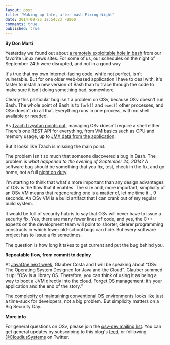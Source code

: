 ```yaml
---
layout: post
title: "Waking up late, after bash Fixing Night"
date: 2014-09-25 12:54:23 -0800
comments: true
published: true
---
```


**By Don Marti**

Yesterday we found out about [a remotely exploitable hole in bash](https://lwn.net/Articles/613032/) from our favorite Linux news sites.  For some of us, our schedules on the night of September 24th were disrupted, and not in a good way.

It's true that my own Internet-facing code, while not perfect, isn't vulnerable.  But for one older web-based application I have to deal with, it's faster to install a new version of Bash than to trace through the code to make sure it isn't doing something bad, somewhere.

Clearly this particular bug isn't a problem on OSv, because OSv doesn't run Bash.  The whole point of Bash is to `fork()` and `exec()` other processes, and OSv doesn't do all that.  Everything runs in one process, with no shell available or needed.

As [Tzach Livyatan points out](http://osv.io/blog/blog/2014/09/25/shellshock/), managing OSv doesn't require a shell either.  There's one REST API for everything, from VM basics such as CPU and memory usage, up to [JMX data from the application](http://osv.io/blog/blog/2014/08/26/jolokia-jmx-connectivity-in-osv/).

But it looks like Tzach is missing the main point.

<!-- more -->

The problem isn't so much that someone discovered a bug in Bash.  The problem is _what happened to the evening of September 24, 2014_?  A software bug should be something that you fix, test, check in the fix, and go home, not a full [night on duty](http://www.tor.com/stories/2009/12/overtime).

I'm starting to think that what's more important than any design advantages of OSv is the flow that it enables.   The size and, more important, simplicity of an OSv VM means that regenerating one is a matter of, let me time it... 9 seconds.  An OSv VM is a build artifact that I can crank out of my regular build system.

It would be full of security hubris to say that OSv will never have to issue a security fix.  Yes, there are many fewer lines of code, and yes, the C++ experts on the development team will point to shorter, clearer programming constructs in which fewer old-school bugs can hide.  But every software project has to issue a fix sometimes.

The question is how long it takes to get current and put the bug behind you.

**Repeatable flow, from commit to deploy**

At [JavaOne next week](https://oracleus.activeevents.com/2014/connect/sessionDetail.ww?SESSION_ID=4120), Glauber Costa and I will be speaking about <q>OSv: The Operating System Designed for Java and the Cloud</q>.  Glauber summed it up: <q>OSv is a library OS. Therefore, you can think of using it as being a way to boot a JVM directly into the cloud. Forget OS management: it’s your application and the end of the story.</q>

The [complexity of maintaining conventional OS environments](https://www.gartner.com/doc/2831925/make-sdlc-agile-using-cloud) looks like just a time-suck for developers, not a big problem.  But simplicity matters on a Big Security Day.

**More info**

For general questions on OSv, please join the [osv-dev mailing list](https://groups.google.com/forum/#!forum/osv-dev).  You can get general updates by subscribing to this blog's [feed](http://osv.io/blog/atom.xml), or folllowing [@CloudiusSystems](https://twitter.com/CloudiusSystems) on Twitter.

